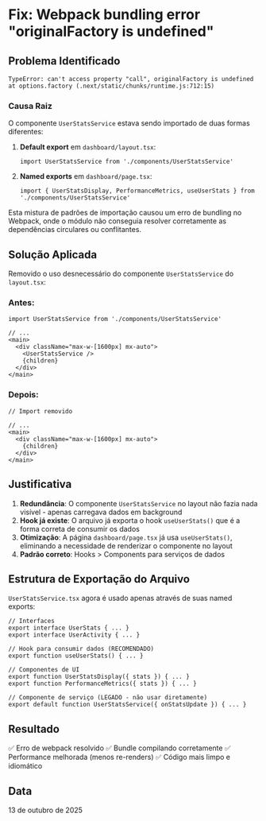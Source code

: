# Fix: Webpack bundling error "originalFactory is undefined"

## Problema Identificado

```
TypeError: can't access property "call", originalFactory is undefined
at options.factory (.next/static/chunks/runtime.js:712:15)
```

### Causa Raiz

O componente `UserStatsService` estava sendo importado de duas formas diferentes:

1. **Default export** em `dashboard/layout.tsx`:
   ```tsx
   import UserStatsService from './components/UserStatsService'
   ```

2. **Named exports** em `dashboard/page.tsx`:
   ```tsx
   import { UserStatsDisplay, PerformanceMetrics, useUserStats } from './components/UserStatsService'
   ```

Esta mistura de padrões de importação causou um erro de bundling no Webpack, onde o módulo não conseguia resolver corretamente as dependências circulares ou conflitantes.

## Solução Aplicada

Removido o uso desnecessário do componente `UserStatsService` do `layout.tsx`:

### Antes:
```tsx
import UserStatsService from './components/UserStatsService'

// ...
<main>
  <div className="max-w-[1600px] mx-auto">
    <UserStatsService />
    {children}
  </div>
</main>
```

### Depois:
```tsx
// Import removido

// ...
<main>
  <div className="max-w-[1600px] mx-auto">
    {children}
  </div>
</main>
```

## Justificativa

1. **Redundância**: O componente `UserStatsService` no layout não fazia nada visível - apenas carregava dados em background
2. **Hook já existe**: O arquivo já exporta o hook `useUserStats()` que é a forma correta de consumir os dados
3. **Otimização**: A página `dashboard/page.tsx` já usa `useUserStats()`, eliminando a necessidade de renderizar o componente no layout
4. **Padrão correto**: Hooks > Components para serviços de dados

## Estrutura de Exportação do Arquivo

`UserStatsService.tsx` agora é usado apenas através de suas named exports:

```tsx
// Interfaces
export interface UserStats { ... }
export interface UserActivity { ... }

// Hook para consumir dados (RECOMENDADO)
export function useUserStats() { ... }

// Componentes de UI
export function UserStatsDisplay({ stats }) { ... }
export function PerformanceMetrics({ stats }) { ... }

// Componente de serviço (LEGADO - não usar diretamente)
export default function UserStatsService({ onStatsUpdate }) { ... }
```

## Resultado

✅ Erro de webpack resolvido
✅ Bundle compilando corretamente
✅ Performance melhorada (menos re-renders)
✅ Código mais limpo e idiomático

## Data
13 de outubro de 2025
